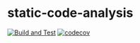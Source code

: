 # static-code-analysis

[![Build and Test](https://github.com/plastic-karma/static-code-analysis/actions/workflows/rust.yml/badge.svg?branch=main)](https://github.com/plastic-karma/static-code-analysis/actions/workflows/rust.yml) [![codecov](https://codecov.io/github/plastic-karma/static-code-analysis/graph/badge.svg?token=79AVO8S6LS)](https://codecov.io/github/plastic-karma/static-code-analysis)
